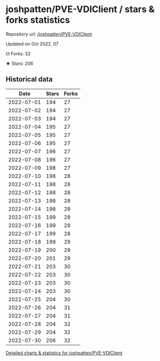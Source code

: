# joshpatten/PVE-VDIClient / stars & forks statistics

Repository url: [/joshpatten/PVE-VDIClient](https://github.com/joshpatten/PVE-VDIClient)

Updated on Oct 2022, 07

☋ Forks: 32

★ Stars: 206

## Historical data
| Date | Stars | Forks |
|------|-------|-------|
| 2022-07-01 | 194 | 27 | 
| 2022-07-02 | 194 | 27 | 
| 2022-07-03 | 194 | 27 | 
| 2022-07-04 | 195 | 27 | 
| 2022-07-05 | 195 | 27 | 
| 2022-07-06 | 195 | 27 | 
| 2022-07-07 | 196 | 27 | 
| 2022-07-08 | 196 | 27 | 
| 2022-07-09 | 198 | 27 | 
| 2022-07-10 | 198 | 28 | 
| 2022-07-11 | 198 | 28 | 
| 2022-07-12 | 198 | 28 | 
| 2022-07-13 | 198 | 28 | 
| 2022-07-14 | 198 | 28 | 
| 2022-07-15 | 199 | 28 | 
| 2022-07-16 | 199 | 28 | 
| 2022-07-17 | 199 | 28 | 
| 2022-07-18 | 199 | 29 | 
| 2022-07-19 | 200 | 29 | 
| 2022-07-20 | 201 | 29 | 
| 2022-07-21 | 203 | 30 | 
| 2022-07-22 | 203 | 30 | 
| 2022-07-23 | 203 | 30 | 
| 2022-07-24 | 203 | 30 | 
| 2022-07-25 | 204 | 30 | 
| 2022-07-26 | 204 | 31 | 
| 2022-07-27 | 204 | 31 | 
| 2022-07-28 | 204 | 32 | 
| 2022-07-29 | 204 | 32 | 
| 2022-07-30 | 206 | 32 | 


[Detailed charts & statistics for joshpatten/PVE-VDIClient](https://reviewgithub.com/rep/joshpatten/PVE-VDIClient)
